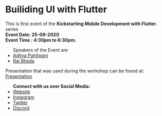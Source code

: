 # Builiding UI with Flutter

This is first event of the <b>Kickstarting Mobile Development with Flutter.</b> series <br/>
<b>Event Date: 25-09-2020</b> <br/>
<b>Event Time : 4:30pm to 6:30pm.</b> 
<br/>
<ul>
  Speakers of the Event are
  <li><a href="https://dsc-charusat.web.app/team/adiya-pahilwani">Aditya Pahilwani</a></li>
  <li><a href="https://dsc-charusat.web.app/team/raj-bheda">Raj Bheda</a></li>
</ul>
<p>Presentation that was used during the workshop can be found at: <a href="http://bit.ly/dsc-charusat-flutterep-01">Presentation</a></p>
<ul>
  <b>Connect with us over Social Media: </b>
    <li><a href="https://dsccharusat.tech/">Website</a></li>
    <li><a href="https://www.instagram.com/dsc.charusat/">Instagram</a></li>
    <li><a href="https://twitter.com/DSC_Charusat">Twitter</a></li>
  <li><a href="https://discord.gg/sVGBFSZ">Discord</a></li>
</ul>

